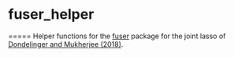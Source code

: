 # fuser_helper
=====
Helper functions for the [fuser](https://cran.r-project.org/web/packages/fuser/index.html) package for the joint lasso of [Dondelinger and Mukherjee (2018)](https://academic.oup.com/biostatistics/article/21/2/219/5091415).



